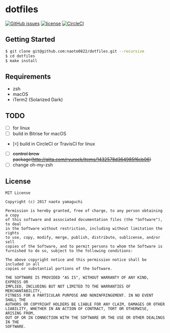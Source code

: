 # dotfiles
[![GitHub issues](https://img.shields.io/github/issues/naoto0822/dotfiles.svg)](https://github.com/naoto0822/dotfiles/issues)
[![license](https://img.shields.io/github/license/naoto0822/dotfiles.svg)](https://github.com/naoto0822/dotfiles/blob/master/LICENSE)
[![CircleCI](https://circleci.com/gh/naoto0822/dotfiles.svg?style=svg)](https://circleci.com/gh/naoto0822/dotfiles)

## Getting Started

```sh
$ git clone git@github.com:naoto0822/dotfiles.git --recursive
$ cd dotfiles
$ make install
```

## Requirements

- zsh
- macOS
- iTerm2 (Solarized Dark)

## TODO

- [ ] for linux
- [ ] build in Bitrise for macOS
- [☓] build in CircleCI or TravisCI for linux
- [ ] ~~control brew package(http://qiita.com/ryurock/items/1432578d364985f6cb06)~~
- [ ] change oh-my-zsh

## License

```
MIT License

Copyright (c) 2017 naoto yamaguchi

Permission is hereby granted, free of charge, to any person obtaining a copy
of this software and associated documentation files (the "Software"), to deal
in the Software without restriction, including without limitation the rights
to use, copy, modify, merge, publish, distribute, sublicense, and/or sell
copies of the Software, and to permit persons to whom the Software is
furnished to do so, subject to the following conditions:

The above copyright notice and this permission notice shall be included in all
copies or substantial portions of the Software.

THE SOFTWARE IS PROVIDED "AS IS", WITHOUT WARRANTY OF ANY KIND, EXPRESS OR
IMPLIED, INCLUDING BUT NOT LIMITED TO THE WARRANTIES OF MERCHANTABILITY,
FITNESS FOR A PARTICULAR PURPOSE AND NONINFRINGEMENT. IN NO EVENT SHALL THE
AUTHORS OR COPYRIGHT HOLDERS BE LIABLE FOR ANY CLAIM, DAMAGES OR OTHER
LIABILITY, WHETHER IN AN ACTION OF CONTRACT, TORT OR OTHERWISE, ARISING FROM,
OUT OF OR IN CONNECTION WITH THE SOFTWARE OR THE USE OR OTHER DEALINGS IN THE
SOFTWARE.
```
